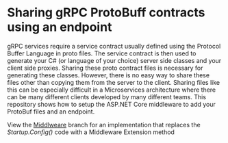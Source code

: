 # Sharing gRPC ProtoBuff contracts using an endpoint


gRPC services require a service contract usually defined using the Protocol Buffer Language in proto files. The service contract is then used to generate your C# (or language of your choice) server side classes and your client side proxies. Sharing these proto contract files is necessary for generating these classes. However, there is no easy way to share these files other than copying them from the server to the client. Sharing files like this can be especially difficult in a Microservices architecture where there can be many different clients developed by many different teams. This repository shows how to setup the ASP.NET Core middleware to add your ProtoBuf files and an endpoint.

View the [Middlweare](https://github.com/ranpatterson/GrpcEndpoints/tree/Middleware) branch for an implementation that replaces the *Startup.Config()* code with a Middleware Extension method



